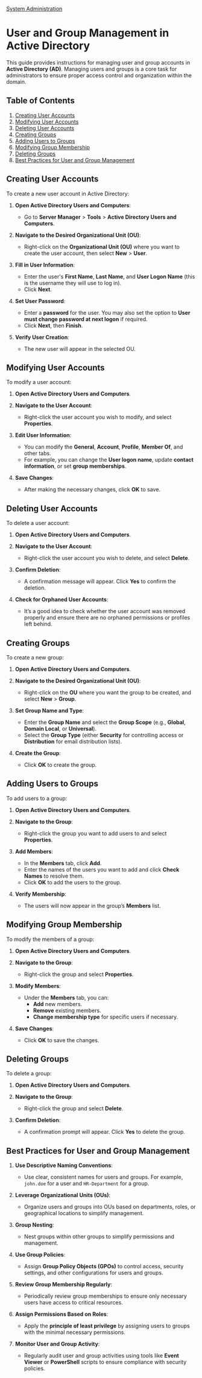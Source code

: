 [System Administration](../README.md)
# User and Group Management in Active Directory

This guide provides instructions for managing user and group accounts in **Active Directory (AD)**. Managing users and groups is a core task for administrators to ensure proper access control and organization within the domain.

## Table of Contents
1. [Creating User Accounts](#creating-user-accounts)
2. [Modifying User Accounts](#modifying-user-accounts)
3. [Deleting User Accounts](#deleting-user-accounts)
4. [Creating Groups](#creating-groups)
5. [Adding Users to Groups](#adding-users-to-groups)
6. [Modifying Group Membership](#modifying-group-membership)
7. [Deleting Groups](#deleting-groups)
8. [Best Practices for User and Group Management](#best-practices-for-user-and-group-management)

## Creating User Accounts

To create a new user account in Active Directory:

1. **Open Active Directory Users and Computers**:
   - Go to **Server Manager** > **Tools** > **Active Directory Users and Computers**.

2. **Navigate to the Desired Organizational Unit (OU)**:
   - Right-click on the **Organizational Unit (OU)** where you want to create the user account, then select **New** > **User**.

3. **Fill in User Information**:
   - Enter the user's **First Name**, **Last Name**, and **User Logon Name** (this is the username they will use to log in).
   - Click **Next**.

4. **Set User Password**:
   - Enter a **password** for the user. You may also set the option to **User must change password at next logon** if required.
   - Click **Next**, then **Finish**.

5. **Verify User Creation**:
   - The new user will appear in the selected OU.

## Modifying User Accounts

To modify a user account:

1. **Open Active Directory Users and Computers**.
2. **Navigate to the User Account**:
   - Right-click the user account you wish to modify, and select **Properties**.
   
3. **Edit User Information**:
   - You can modify the **General**, **Account**, **Profile**, **Member Of**, and other tabs.
   - For example, you can change the **User logon name**, update **contact information**, or set **group memberships**.

4. **Save Changes**:
   - After making the necessary changes, click **OK** to save.

## Deleting User Accounts

To delete a user account:

1. **Open Active Directory Users and Computers**.
2. **Navigate to the User Account**:
   - Right-click the user account you wish to delete, and select **Delete**.
   
3. **Confirm Deletion**:
   - A confirmation message will appear. Click **Yes** to confirm the deletion.

4. **Check for Orphaned User Accounts**:
   - It’s a good idea to check whether the user account was removed properly and ensure there are no orphaned permissions or profiles left behind.

## Creating Groups

To create a new group:

1. **Open Active Directory Users and Computers**.
2. **Navigate to the Desired Organizational Unit (OU)**:
   - Right-click on the **OU** where you want the group to be created, and select **New** > **Group**.

3. **Set Group Name and Type**:
   - Enter the **Group Name** and select the **Group Scope** (e.g., **Global**, **Domain Local**, or **Universal**).
   - Select the **Group Type** (either **Security** for controlling access or **Distribution** for email distribution lists).

4. **Create the Group**:
   - Click **OK** to create the group.

## Adding Users to Groups

To add users to a group:

1. **Open Active Directory Users and Computers**.
2. **Navigate to the Group**:
   - Right-click the group you want to add users to and select **Properties**.
   
3. **Add Members**:
   - In the **Members** tab, click **Add**.
   - Enter the names of the users you want to add and click **Check Names** to resolve them.
   - Click **OK** to add the users to the group.

4. **Verify Membership**:
   - The users will now appear in the group’s **Members** list.

## Modifying Group Membership

To modify the members of a group:

1. **Open Active Directory Users and Computers**.
2. **Navigate to the Group**:
   - Right-click the group and select **Properties**.
   
3. **Modify Members**:
   - Under the **Members** tab, you can:
     - **Add** new members.
     - **Remove** existing members.
     - **Change membership type** for specific users if necessary.

4. **Save Changes**:
   - Click **OK** to save the changes.

## Deleting Groups

To delete a group:

1. **Open Active Directory Users and Computers**.
2. **Navigate to the Group**:
   - Right-click the group and select **Delete**.

3. **Confirm Deletion**:
   - A confirmation prompt will appear. Click **Yes** to delete the group.

## Best Practices for User and Group Management

1. **Use Descriptive Naming Conventions**:
   - Use clear, consistent names for users and groups. For example, `john.doe` for a user and `HR-Department` for a group.
   
2. **Leverage Organizational Units (OUs)**:
   - Organize users and groups into OUs based on departments, roles, or geographical locations to simplify management.

3. **Group Nesting**:
   - Nest groups within other groups to simplify permissions and management.

4. **Use Group Policies**:
   - Assign **Group Policy Objects (GPOs)** to control access, security settings, and other configurations for users and groups.

5. **Review Group Membership Regularly**:
   - Periodically review group memberships to ensure only necessary users have access to critical resources.

6. **Assign Permissions Based on Roles**:
   - Apply the **principle of least privilege** by assigning users to groups with the minimal necessary permissions.

7. **Monitor User and Group Activity**:
   - Regularly audit user and group activities using tools like **Event Viewer** or **PowerShell** scripts to ensure compliance with security policies.
